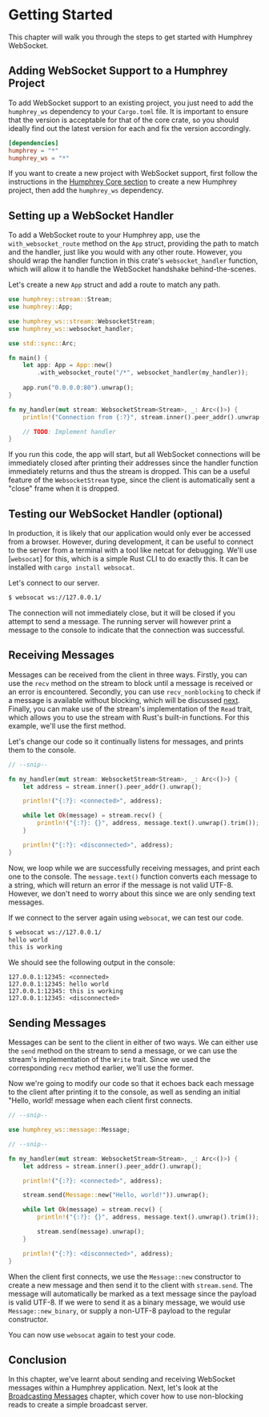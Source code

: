 # Getting Started
This chapter will walk you through the steps to get started with Humphrey WebSocket.

## Adding WebSocket Support to a Humphrey Project
To add WebSocket support to an existing project, you just need to add the `humphrey_ws` dependency to your `Cargo.toml` file. It is important to ensure that the version is acceptable for that of the core crate, so you should ideally find out the latest version for each and fix the version accordingly.

```toml
[dependencies]
humphrey = "*"
humphrey_ws = "*"
```

If you want to create a new project with WebSocket support, first follow the instructions in the [Humphrey Core section](../core/getting-started.md) to create a new Humphrey project, then add the `humphrey_ws` dependency.

## Setting up a WebSocket Handler
To add a WebSocket route to your Humphrey app, use the `with_websocket_route` method on the `App` struct, providing the path to match and the handler, just like you would with any other route. However, you should wrap the handler function in this crate's `websocket_handler` function, which will allow it to handle the WebSocket handshake behind-the-scenes.

Let's create a new `App` struct and add a route to match any path.

```rs
use humphrey::stream::Stream;
use humphrey::App;

use humphrey_ws::stream::WebsocketStream;
use humphrey_ws::websocket_handler;

use std::sync::Arc;

fn main() {
    let app: App = App::new()
        .with_websocket_route("/*", websocket_handler(my_handler));
        
    app.run("0.0.0.0:80").unwrap();
}

fn my_handler(mut stream: WebsocketStream<Stream>, _: Arc<()>) {
    println!("Connection from {:?}", stream.inner().peer_addr().unwrap());

    // TODO: Implement handler
}
```

If you run this code, the app will start, but all WebSocket connections will be immediately closed after printing their addresses since the handler function immediately returns and thus the stream is dropped. This can be a useful feature of the `WebsocketStream` type, since the client is automatically sent a "close" frame when it is dropped.

## Testing our WebSocket Handler (optional)
In production, it is likely that our application would only ever be accessed from a browser. However, during development, it can be useful to connect to the server from a terminal with a tool like netcat for debugging. We'll use [`websocat`] for this, which is a simple Rust CLI to do exactly this. It can be installed with `cargo install websocat`.

Let's connect to our server.

```sh
$ websocat ws://127.0.0.1/
```

The connection will not immediately close, but it will be closed if you attempt to send a message. The running server will however print a message to the console to indicate that the connection was successful.

## Receiving Messages
Messages can be received from the client in three ways. Firstly, you can use the `recv` method on the stream to block until a message is received or an error is encountered. Secondly, you can use `recv_nonblocking` to check if a message is available without blocking, which will be discussed [next](broadcasting-messages.md). Finally, you can make use of the stream's implementation of the `Read` trait, which allows you to use the stream with Rust's built-in functions. For this example, we'll use the first method.

Let's change our code so it continually listens for messages, and prints them to the console.

```rs
// --snip--

fn my_handler(mut stream: WebsocketStream<Stream>, _: Arc<()>) {
    let address = stream.inner().peer_addr().unwrap();

    println!("{:?}: <connected>", address);

    while let Ok(message) = stream.recv() {
        println!("{:?}: {}", address, message.text().unwrap().trim());
    }

    println!("{:?}: <disconnected>", address);
}
```

Now, we loop while we are successfully receiving messages, and print each one to the console. The `message.text()` function converts each message to a string, which will return an error if the message is not valid UTF-8. However, we don't need to worry about this since we are only sending text messages.

If we connect to the server again using `websocat`, we can test our code.

```sh
$ websocat ws://127.0.0.1/
hello world
this is working
```

We should see the following output in the console:

```
127.0.0.1:12345: <connected>
127.0.0.1:12345: hello world
127.0.0.1:12345: this is working
127.0.0.1:12345: <disconnected>
```

## Sending Messages
Messages can be sent to the client in either of two ways. We can either use the `send` method on the stream to send a message, or we can use the stream's implementation of the `Write` trait. Since we used the corresponding `recv` method earlier, we'll use the former.

Now we're going to modify our code so that it echoes back each message to the client after printing it to the console, as well as sending an initial "Hello, world! message when each client first connects.

```rs
// --snip--

use humphrey_ws::message::Message;

// --snip--

fn my_handler(mut stream: WebsocketStream<Stream>, _: Arc<()>) {
    let address = stream.inner().peer_addr().unwrap();

    println!("{:?}: <connected>", address);

    stream.send(Message::new("Hello, world!")).unwrap();

    while let Ok(message) = stream.recv() {
        println!("{:?}: {}", address, message.text().unwrap().trim());

        stream.send(message).unwrap();
    }

    println!("{:?}: <disconnected>", address);
}
```

When the client first connects, we use the `Message::new` constructor to create a new message and then send it to the client with `stream.send`. The message will automatically be marked as a text message since the payload is valid UTF-8. If we were to send it as a binary message, we would use `Message::new_binary`, or supply a non-UTF-8 payload to the regular constructor.

You can now use `websocat` again to test your code.

## Conclusion
In this chapter, we've learnt about sending and receiving WebSocket messages within a Humphrey application. Next, let's look at the [Broadcasting Messages](broadcasting-messages.md) chapter, which cover how to use non-blocking reads to create a simple broadcast server.